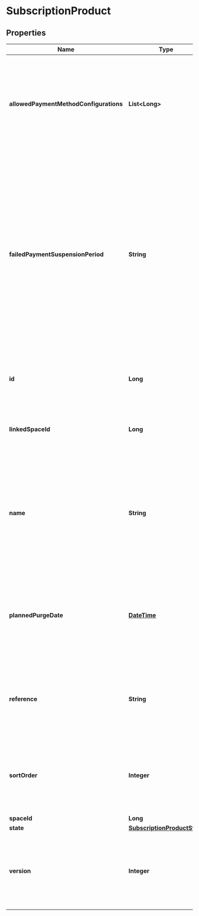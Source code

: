 
# SubscriptionProduct

## Properties
Name | Type | Description | Notes
------------ | ------------- | ------------- | -------------
**allowedPaymentMethodConfigurations** | **List&lt;Long&gt;** | The allowed payment method configurations control which payment methods can be used with this product. When none is selected all methods will be allowed. |  [optional]
**failedPaymentSuspensionPeriod** | **String** | When a payment fails, the subscription to which the payment belongs to will be suspended. When the suspension is not removed within the specified period the subscription will be terminated. A payment is considered as failed when the subscriber issues a refund or when a subscription charge fails. |  [optional]
**id** | **Long** | The ID is the primary key of the entity. The ID identifies the entity uniquely. |  [optional]
**linkedSpaceId** | **Long** | The linked space id holds the ID of the space to which the entity belongs to. |  [optional]
**name** | **String** | The product name is used internally to identify the configuration in administrative interfaces. For example it is used within search fields and hence it should be distinct and descriptive. |  [optional]
**plannedPurgeDate** | [**DateTime**](DateTime.md) | The planned purge date indicates when the entity is permanently removed. When the date is null the entity is not planned to be removed. |  [optional]
**reference** | **String** | The product reference identifies the product for external systems. This field may contain the product&#39;s SKU. |  [optional]
**sortOrder** | **Integer** | The sort order controls in which order the product is listed. The sort order is used to order the products in ascending order. |  [optional]
**spaceId** | **Long** |  |  [optional]
**state** | [**SubscriptionProductState**](SubscriptionProductState.md) |  |  [optional]
**version** | **Integer** | The version number indicates the version of the entity. The version is incremented whenever the entity is changed. |  [optional]



